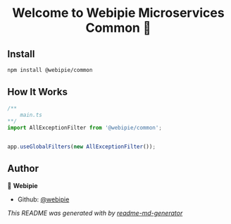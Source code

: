 <h1 align="center">Welcome to Webipie Microservices Common 👋</h1>

## Install

```sh
npm install @webipie/common
```

## How It Works

```ts
/**
    main.ts 
**/
import AllExceptionFilter from '@webipie/common';


app.useGlobalFilters(new AllExceptionFilter());

```

## Author

👤 **Webipie**

* Github: [@webipie](https://github.com/webipie-dev)

_This README was generated with by [readme-md-generator](https://github.com/kefranabg/readme-md-generator)_
